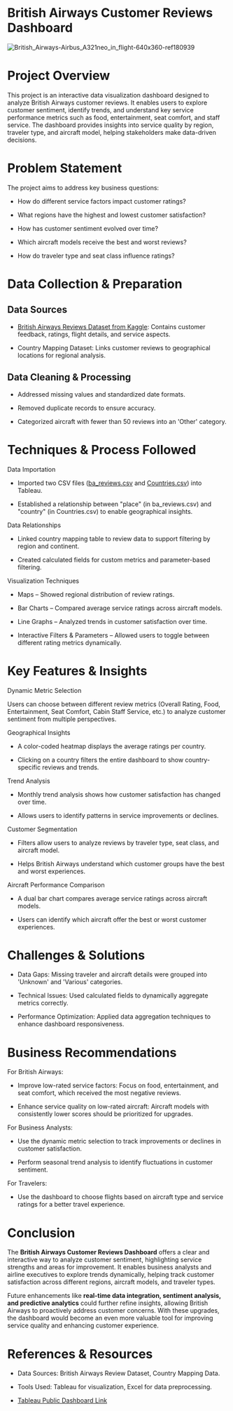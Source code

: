 # British Airways Customer Reviews Dashboard

![British_Airways-Airbus_A321neo_in_flight-640x360-ref180939](https://github.com/user-attachments/assets/deb4f4a1-9eb4-4924-a224-203af2c3941d)


# Project Overview

This project is an interactive data visualization dashboard designed to
analyze British Airways customer reviews. It enables users to explore
customer sentiment, identify trends, and understand key service
performance metrics such as food, entertainment, seat comfort, and staff
service. The dashboard provides insights into service quality by region,
traveler type, and aircraft model, helping stakeholders make data-driven
decisions.

# Problem Statement

The project aims to address key business questions:

- How do different service factors impact customer ratings?

- What regions have the highest and lowest customer satisfaction?

- How has customer sentiment evolved over time?

- Which aircraft models receive the best and worst reviews?

- How do traveler type and seat class influence ratings?

# Data Collection & Preparation

## Data Sources

- [British Airways Reviews Dataset from Kaggle](https://www.kaggle.com/datasets/yaranathakur/british-airways-reviews/data): Contains customer feedback, ratings,
  flight details, and service aspects.

- Country Mapping Dataset: Links customer reviews to geographical
  locations for regional analysis.

## Data Cleaning & Processing

- Addressed missing values and standardized date formats.

- Removed duplicate records to ensure accuracy.

- Categorized aircraft with fewer than 50 reviews into an 'Other'
  category.

# Techniques & Process Followed

Data Importation

- Imported two CSV files ([ba_reviews.csv](https://github.com/akashdeep-portfolio/British-Airways-Review-Dashboard_Tableau/blob/main/ba_reviews.csv) and [Countries.csv](https://github.com/akashdeep-portfolio/British-Airways-Review-Dashboard_Tableau/blob/main/Countries.csv)) into
  Tableau.

- Established a relationship between "place" (in ba_reviews.csv) and
  "country" (in Countries.csv) to enable geographical insights.

Data Relationships

- Linked country mapping table to review data to support filtering by
  region and continent.

- Created calculated fields for custom metrics and parameter-based
  filtering.

Visualization Techniques

- Maps – Showed regional distribution of review ratings.

- Bar Charts – Compared average service ratings across aircraft models.

- Line Graphs – Analyzed trends in customer satisfaction over time.

- Interactive Filters & Parameters – Allowed users to toggle between
  different rating metrics dynamically.

# Key Features & Insights

Dynamic Metric Selection

Users can choose between different review metrics (Overall Rating, Food,
Entertainment, Seat Comfort, Cabin Staff Service, etc.) to analyze
customer sentiment from multiple perspectives.

Geographical Insights

- A color-coded heatmap displays the average ratings per country.

- Clicking on a country filters the entire dashboard to show
  country-specific reviews and trends.

Trend Analysis

- Monthly trend analysis shows how customer satisfaction has changed
  over time.

- Allows users to identify patterns in service improvements or declines.

Customer Segmentation

- Filters allow users to analyze reviews by traveler type, seat class,
  and aircraft model.

- Helps British Airways understand which customer groups have the best
  and worst experiences.

Aircraft Performance Comparison

- A dual bar chart compares average service ratings across aircraft
  models.

- Users can identify which aircraft offer the best or worst customer
  experiences.

# Challenges & Solutions

- Data Gaps: Missing traveler and aircraft details were grouped into
  'Unknown' and 'Various' categories.

- Technical Issues: Used calculated fields to dynamically aggregate
  metrics correctly.

- Performance Optimization: Applied data aggregation techniques to
  enhance dashboard responsiveness.

# Business Recommendations

For British Airways:

- Improve low-rated service factors: Focus on food, entertainment, and
  seat comfort, which received the most negative reviews.

- Enhance service quality on low-rated aircraft: Aircraft models with
  consistently lower scores should be prioritized for upgrades.

For Business Analysts:

- Use the dynamic metric selection to track improvements or declines in
  customer satisfaction.

- Perform seasonal trend analysis to identify fluctuations in customer
  sentiment.

For Travelers:

- Use the dashboard to choose flights based on aircraft type and service
  ratings for a better travel experience.

# Conclusion

The **British Airways Customer Reviews Dashboard** offers a clear and
interactive way to analyze customer sentiment, highlighting service
strengths and areas for improvement. It enables business analysts and
airline executives to explore trends dynamically, helping track customer
satisfaction across different regions, aircraft models, and traveler
types.

Future enhancements like **real-time data integration, sentiment
analysis, and predictive analytics** could further refine insights,
allowing British Airways to proactively address customer concerns. With
these upgrades, the dashboard would become an even more valuable tool
for improving service quality and enhancing customer experience.

# References & Resources

- Data Sources: British Airways Review Dataset, Country Mapping Data.

- Tools Used: Tableau for visualization, Excel for data preprocessing.

- [Tableau Public Dashboard Link](https://public.tableau.com/shared/Z2GX48ND5?:display_count=n&:origin=viz_share_link)
